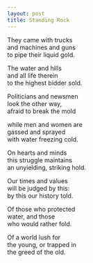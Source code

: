 ```yaml
---
layout: post
title: Standing Rock
---
```


They came with trucks  
and machines and guns  
to pipe their liquid gold.

The water and hills  
and all life therein  
to the highest bidder sold.

Politicians and newsmen  
look the other way,  
afraid to break the mold

while men and women are  
gassed and sprayed  
with water freezing cold.

On hearts and minds  
this struggle maintains  
an unyielding, striking hold.

Our times and values  
will be judged by this:  
by this our history told.

Of those who protected  
water, and those  
who would rather fold.

Of a world lush for  
the young, or trapped in  
the greed of the old.
